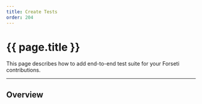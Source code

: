 ```yaml
---
title: Create Tests
order: 204
---
```


# {{ page.title }}

This page describes how to add end-to-end test suite for your Forseti
contributions.

---

## Overview